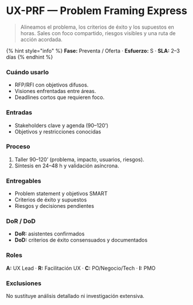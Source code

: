 # UX-PRF — Problem Framing Express

> Alineamos el problema, los criterios de éxito y los supuestos en horas. Sales con foco compartido, riesgos visibles y una ruta de acción acordada.

{% hint style="info" %}
**Fase:** Preventa / Oferta · **Esfuerzo:** S · **SLA:** 2–3 días
{% endhint %}

### Cuándo usarlo

* RFP/RFI con objetivos difusos.
* Visiones enfrentadas entre áreas.
* Deadlines cortos que requieren foco.

### Entradas

* Stakeholders clave y agenda (90–120’)
* Objetivos y restricciones conocidas

### Proceso

1. Taller 90–120’ (problema, impacto, usuarios, riesgos).
2. Síntesis en 24–48 h y validación asíncrona.

### Entregables

* Problem statement y objetivos SMART
* Criterios de éxito y supuestos
* Riesgos y decisiones pendientes

### DoR / DoD

* **DoR:** asistentes confirmados
* **DoD:** criterios de éxito consensuados y documentados

### Roles

**A:** UX Lead · **R:** Facilitación UX · **C:** PO/Negocio/Tech · **I:** PMO

### Exclusiones

No sustituye análisis detallado ni investigación extensiva.
